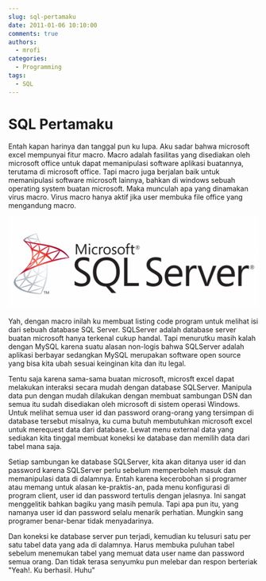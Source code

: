 ```yaml
---
slug: sql-pertamaku
date: 2011-01-06 10:10:00
comments: true
authors:
  - mrofi
categories:
  - Programming
tags:
  - SQL
---
```


# SQL Pertamaku

Entah kapan harinya dan tanggal pun ku lupa. Aku sadar bahwa microsoft excel mempunyai fitur macro. Macro adalah fasilitas yang disediakan oleh microsoft office untuk dapat memanipulasi software aplikasi buatannya, terutama di microsoft office. Tapi macro juga berjalan baik untuk memanipulasi software microsoft lainnya, bahkan di windows sebuah operating system buatan microsoft. Maka munculah apa yang dinamakan virus macro. Virus macro hanya aktif jika user membuka file office yang mengandung macro.

<!-- more -->

![SQL Pertamaku](../assets/images/sql-pertamaku-20171206081123_thumbnail1280x_.png)

Yah, dengan macro inilah ku membuat listing code program untuk melihat isi dari sebuah database SQL Server. SQLServer adalah database server buatan microsoft hanya terkenal cukup handal. Tapi menurutku masih kalah dengan MySQL karena suatu alasan non-logis bahwa SQLServer adalah aplikasi berbayar sedangkan MySQL merupakan software open source yang bisa kita ubah sesuai keinginan kita dan itu legal.

Tentu saja karena sama-sama buatan microsoft, microsft excel dapat melakukan interaksi secara mudah dengan database SQLServer. Manipula data pun dengan mudah dilakukan dengan membuat sambungan DSN dan semua itu sudah disediakan oleh microsoft di sistem operasi Windows. <br />Untuk melihat semua user id dan password orang-orang yang tersimpan di database tersebut misalnya, ku cuma butuh membutuhkan microsoft excel untuk merequest data dari database. Lewat menu external data yang sediakan kita tinggal membuat koneksi ke database dan memilih data dari tabel mana saja.

Setiap sambungan ke database SQLServer, kita akan ditanya user id dan password karena SQLServer perlu sebelum memperboleh masuk dan memanipulasi data di dalamnya. Entah karena kecerobohan si programer atau memang untuk alasan ke-praktis-an, pada menu konfigurasi di program client, user id dan password tertulis dengan jelasnya. Ini sangat menggelitik bahkan bagiku yang masih pemula. Tapi apa pun itu, yang namanya user id dan password selalu menarik perhatian. Mungkin sang programer benar-benar tidak menyadarinya.

Dan koneksi ke database server pun terjadi, kemudian ku telusuri satu per satu tabel data yang ada di dalamnya. Harus membuka puluhan tabel sebelum menemukan tabel yang memuat data user name dan password semua orang. Dan tidak terasa senyumku pun melebar dan respon berteriak "Yeah!. Ku berhasil. Huhu"

